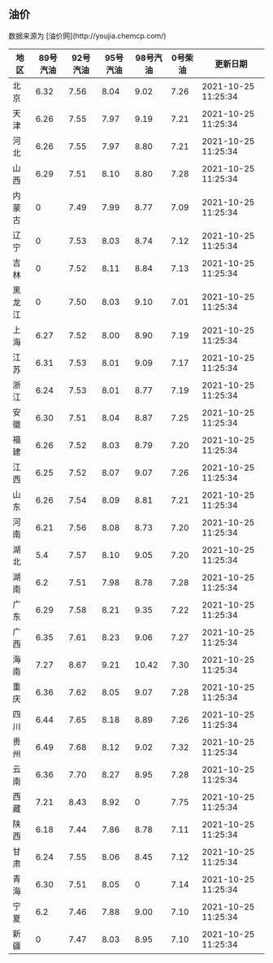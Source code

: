 
<!DOCTYPE html>
<html lang="zh-cn">
<head>
<link href="https://cdn.jsdelivr.net/gh/RookieFanzk/link/github.css" rel="stylesheet">
</head>

<body>
<h2>油价</h2>
<p>数据来源为 [油价网](http://youjia.chemcp.com/) </p>
<table>
<thead>
<tr>
<th>地区</th>
<th>89号汽油</th>
<th>92号汽油</th>
<th>95号汽油</th>
<th>98号汽油</th>
<th>0号柴油</th>
<th>更新日期</th>
</tr>
</thead>
<tbody>
<tr>
<td>北京</td>
<td>6.32</td>
<td>7.56</td>
<td>8.04</td>
<td>9.02</td>
<td>7.26</td>
<td>2021-10-25 11:25:34</td>
</tr>
<tr>
<td>天津</td>
<td>6.26</td>
<td>7.55</td>
<td>7.97</td>
<td>9.19</td>
<td>7.21</td>
<td>2021-10-25 11:25:34</td>
</tr>
<tr>
<td>河北</td>
<td>6.26</td>
<td>7.55</td>
<td>7.97</td>
<td>8.80</td>
<td>7.21</td>
<td>2021-10-25 11:25:34</td>
</tr>
<tr>
<td>山西</td>
<td>6.29</td>
<td>7.51</td>
<td>8.10</td>
<td>8.80</td>
<td>7.28</td>
<td>2021-10-25 11:25:34</td>
</tr>
<tr>
<td>内蒙古</td>
<td>0</td>
<td>7.49</td>
<td>7.99</td>
<td>8.77</td>
<td>7.09</td>
<td>2021-10-25 11:25:34</td>
</tr>
<tr>
<td>辽宁</td>
<td>0</td>
<td>7.53</td>
<td>8.03</td>
<td>8.74</td>
<td>7.12</td>
<td>2021-10-25 11:25:34</td>
</tr>
<tr>
<td>吉林</td>
<td>0</td>
<td>7.52</td>
<td>8.11</td>
<td>8.84</td>
<td>7.13</td>
<td>2021-10-25 11:25:34</td>
</tr>
<tr>
<td>黑龙江</td>
<td>0</td>
<td>7.50</td>
<td>8.03</td>
<td>9.10</td>
<td>7.01</td>
<td>2021-10-25 11:25:34</td>
</tr>
<tr>
<td>上海</td>
<td>6.27</td>
<td>7.52</td>
<td>8.00</td>
<td>8.90</td>
<td>7.19</td>
<td>2021-10-25 11:25:34</td>
</tr>
<tr>
<td>江苏</td>
<td>6.31</td>
<td>7.53</td>
<td>8.01</td>
<td>9.09</td>
<td>7.17</td>
<td>2021-10-25 11:25:34</td>
</tr>
<tr>
<td>浙江</td>
<td>6.24</td>
<td>7.53</td>
<td>8.01</td>
<td>8.77</td>
<td>7.19</td>
<td>2021-10-25 11:25:34</td>
</tr>
<tr>
<td>安徽</td>
<td>6.30</td>
<td>7.51</td>
<td>8.04</td>
<td>8.87</td>
<td>7.25</td>
<td>2021-10-25 11:25:34</td>
</tr>
<tr>
<td>福建</td>
<td>6.26</td>
<td>7.52</td>
<td>8.03</td>
<td>8.79</td>
<td>7.20</td>
<td>2021-10-25 11:25:34</td>
</tr>
<tr>
<td>江西</td>
<td>6.25</td>
<td>7.52</td>
<td>8.07</td>
<td>9.07</td>
<td>7.26</td>
<td>2021-10-25 11:25:34</td>
</tr>
<tr>
<td>山东</td>
<td>6.26</td>
<td>7.54</td>
<td>8.09</td>
<td>8.81</td>
<td>7.21</td>
<td>2021-10-25 11:25:34</td>
</tr>
<tr>
<td>河南</td>
<td>6.21</td>
<td>7.56</td>
<td>8.08</td>
<td>8.73</td>
<td>7.20</td>
<td>2021-10-25 11:25:34</td>
</tr>
<tr>
<td>湖北</td>
<td>5.4</td>
<td>7.57</td>
<td>8.10</td>
<td>9.05</td>
<td>7.20</td>
<td>2021-10-25 11:25:34</td>
</tr>
<tr>
<td>湖南</td>
<td>6.2</td>
<td>7.51</td>
<td>7.98</td>
<td>8.78</td>
<td>7.28</td>
<td>2021-10-25 11:25:34</td>
</tr>
<tr>
<td>广东</td>
<td>6.29</td>
<td>7.58</td>
<td>8.21</td>
<td>9.35</td>
<td>7.22</td>
<td>2021-10-25 11:25:34</td>
</tr>
<tr>
<td>广西</td>
<td>6.35</td>
<td>7.61</td>
<td>8.23</td>
<td>9.06</td>
<td>7.27</td>
<td>2021-10-25 11:25:34</td>
</tr>
<tr>
<td>海南</td>
<td>7.27</td>
<td>8.67</td>
<td>9.21</td>
<td>10.42</td>
<td>7.30</td>
<td>2021-10-25 11:25:34</td>
</tr>
<tr>
<td>重庆</td>
<td>6.36</td>
<td>7.62</td>
<td>8.05</td>
<td>9.07</td>
<td>7.28</td>
<td>2021-10-25 11:25:34</td>
</tr>
<tr>
<td>四川</td>
<td>6.44</td>
<td>7.65</td>
<td>8.18</td>
<td>8.89</td>
<td>7.26</td>
<td>2021-10-25 11:25:34</td>
</tr>
<tr>
<td>贵州</td>
<td>6.49</td>
<td>7.68</td>
<td>8.12</td>
<td>9.02</td>
<td>7.32</td>
<td>2021-10-25 11:25:34</td>
</tr>
<tr>
<td>云南</td>
<td>6.36</td>
<td>7.70</td>
<td>8.27</td>
<td>8.95</td>
<td>7.28</td>
<td>2021-10-25 11:25:34</td>
</tr>
<tr>
<td>西藏</td>
<td>7.21</td>
<td>8.43</td>
<td>8.92</td>
<td>0</td>
<td>7.75</td>
<td>2021-10-25 11:25:34</td>
</tr>
<tr>
<td>陕西</td>
<td>6.18</td>
<td>7.44</td>
<td>7.86</td>
<td>8.78</td>
<td>7.11</td>
<td>2021-10-25 11:25:34</td>
</tr>
<tr>
<td>甘肃</td>
<td>6.24</td>
<td>7.55</td>
<td>8.06</td>
<td>8.45</td>
<td>7.12</td>
<td>2021-10-25 11:25:34</td>
</tr>
<tr>
<td>青海</td>
<td>6.30</td>
<td>7.51</td>
<td>8.05</td>
<td>0</td>
<td>7.14</td>
<td>2021-10-25 11:25:34</td>
</tr>
<tr>
<td>宁夏</td>
<td>6.2</td>
<td>7.46</td>
<td>7.88</td>
<td>9.00</td>
<td>7.10</td>
<td>2021-10-25 11:25:34</td>
</tr>
<tr>
<td>新疆</td>
<td>0</td>
<td>7.47</td>
<td>8.03</td>
<td>8.95</td>
<td>7.10</td>
<td>2021-10-25 11:25:34</td>
</tr>
</tbody>
</table>
</body>
</html>
